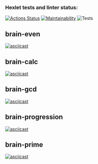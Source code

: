 ### Hexlet tests and linter status:

[![Actions Status](https://github.com/phoenix3x3/frontend-project-lvl1/workflows/hexlet-check/badge.svg)](https://github.com/phoenix3x3/frontend-project-lvl1/actions)
[![Maintainability](https://api.codeclimate.com/v1/badges/a99a88d28ad37a79dbf6/maintainability)](https://codeclimate.com/github/codeclimate/codeclimate/maintainability)
![Tests](https://github.com/phoenix3x3/frontend-project-lvl1/workflows/.github/workflows/superlinter.yml/badge.svg?event=push)

## brain-even

[![asciicast](https://asciinema.org/a/YvcW9c7LZBhazulgVMThbY1s3.svg)](https://asciinema.org/a/YvcW9c7LZBhazulgVMThbY1s3)

## brain-calc

[![asciicast](https://asciinema.org/a/czWzHBtvYUHXgyaEh4KnIYD14.svg)](https://asciinema.org/a/czWzHBtvYUHXgyaEh4KnIYD14)

## brain-gcd

[![asciicast](https://asciinema.org/a/UnFT4LP29RHTqQDAryzheZ5iP.svg)](https://asciinema.org/a/UnFT4LP29RHTqQDAryzheZ5iP)

## brain-progression

[![asciicast](https://asciinema.org/a/UaMzxyswwMU82EjRFGQN7cs3r.svg)](https://asciinema.org/a/UaMzxyswwMU82EjRFGQN7cs3r)

## brain-prime

[![asciicast](https://asciinema.org/a/fz20v1neDvaaySaC61sag5agM.svg)](https://asciinema.org/a/fz20v1neDvaaySaC61sag5agM)
